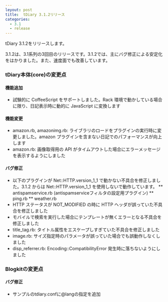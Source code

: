 ```yaml
---
leyout: post
title:  tDiary 3.1.2リリース
categories:
  - 3.1
  - release
---
```

tDiary 3.1.2をリリースします。

3.1.2は、3.1系列の3回目のリリースです。3.1.2では、主にバグ修正による安定化をはかりました。また、速度面でも改善しています。

### tDiary本体(core)の変更点
#### 機能追加
* 試験的に CoffeeScript をサポートしました。Rack 環境で動かしている場合に限り、日記表示時に動的に JavaScript に変換します

#### 機能変更
* amazon.rb, amazonimg.rb: ライブラリのロードをプラグインの実行時に変更しました。amazon プラグインを含まない日記でのパフォーマンスが向上します
* amazon.rb: 画像取得用の API がタイムアウトした場合にエラーメッセージを表示するようにしました

#### バグ修正
* 以下のプラグインが Net::HTTP.version_1_1 で動かない不具合を修正しました。3.1.2 からは Net::HTTP.version_1_1 を使用しないで動作しています。
** antispamservice.rb (antispamserviceフィルタの設定用プラグイン)
** ping.rb
** weather.rb
* HTTP ステータスが NOT_MODIFIED の時に HTTP ヘッダが誤っていた不具合を修正しました
* モバイルで検索を実行した場合にテンプレートが無くエラーとなる不具合を修正しました
* title_tag.rb: タイトル属性をエスケープしすぎていた不具合を修正しました
* image.rb: サイズ指定時のパラメータが誤っていた場合でも誤動作しなくしました
* disp_referrer.rb: Encoding::CompatibilityError 発生時に落ちないようにしました

### Blogkitの変更点
#### バグ修正
* サンプルのtdiary.confに@langの指定を追加

